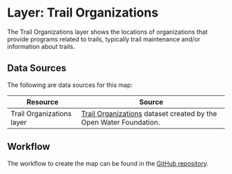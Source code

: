 # Layer: Trail Organizations #

The Trail Organizations layer shows the locations of organizations
that provide programs related to trails,
typically trail maintenance and/or information about trails.

## Data Sources ##

The following are data sources for this map:

| **Resource** | **Source** |
| -- | -- |
| Trail Organizations layer | [Trail Organizations](https://data.openwaterfoundation.org/state/co/owf/trail-orgs/) dataset created by the Open Water Foundation. |

## Workflow ##

The workflow to create the map can be found in the [GitHub repository](https://github.com/OpenWaterFoundation/owf-infomapper-co-clear/tree/master/workflow/BasinEntities/Recreation-Trails).
